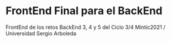 # FrontEnd Final para el BackEnd
FrontEnd de los retos BackEnd 3, 4 y 5 del Ciclo 3/4
Mintic2021 / Universidad Sergio Arboleda
